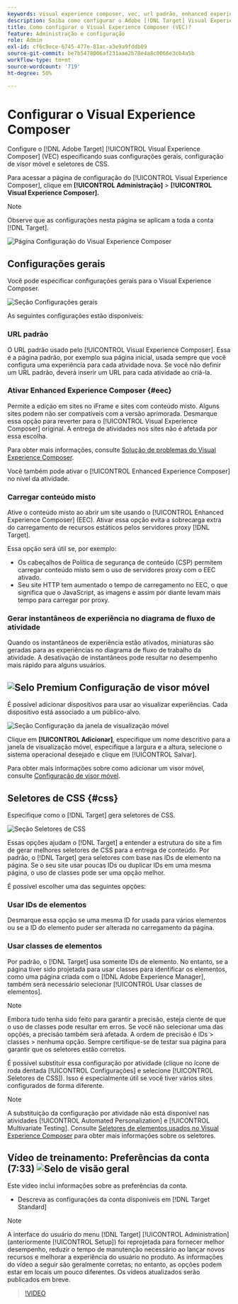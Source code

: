 ```yaml
---
keywords: visual experience composer, vec, url padrão, enhanced experience composer, eec, conteúdo misto, instantâneos de experiência, janela de visualização móvel, css, seletores de css
description: Saiba como configurar o Adobe [!DNL Target] Visual Experience Composer (VEC) especificando suas configurações gerais, configuração de visor móvel e seletores de CSS.
title: Como configurar o Visual Experience Composer (VEC)?
feature: Administração e configuração
role: Admin
exl-id: cf6c9ece-6745-477e-81ac-a3e9a9fddb09
source-git-commit: be7b5478006af231aae2b78e4a8c0066e3cb4a5b
workflow-type: tm+mt
source-wordcount: '719'
ht-degree: 50%

---
```


# Configurar o Visual Experience Composer

Configure o [!DNL Adobe Target] [!UICONTROL Visual Experience Composer] (VEC) especificando suas configurações gerais, configuração de visor móvel e seletores de CSS.

Para acessar a página de configuração do [!UICONTROL Visual Experience Composer], clique em **[!UICONTROL Administração]** > **[!UICONTROL Visual Experience Composer].**

>[!NOTE]
>
>Observe que as configurações nesta página se aplicam a toda a conta [!DNL Target].

![Página Configuração do Visual Experience Composer](/help/administrating-target/assets/vec.png)

## Configurações gerais

Você pode especificar configurações gerais para o Visual Experience Composer.

![Seção Configurações gerais](/help/administrating-target/assets/general-settings.png)

As seguintes configurações estão disponíveis:

### URL padrão

O URL padrão usado pelo [!UICONTROL Visual Experience Composer]. Essa é a página padrão, por exemplo sua página inicial, usada sempre que você configura uma experiência para cada atividade nova. Se você não definir um URL padrão, deverá inserir um URL para cada atividade ao criá-la.

### Ativar Enhanced Experience Composer {#eec}

Permite a edição em sites no iFrame e sites com conteúdo misto. Alguns sites podem não ser compatíveis com a versão aprimorada. Desmarque essa opção para reverter para o [!UICONTROL Visual Experience Composer] original. A entrega de atividades nos sites não é afetada por essa escolha.

Para obter mais informações, consulte [Solução de problemas do Visual Experience Composer](/help/c-experiences/c-visual-experience-composer/r-troubleshoot-composer/troubleshoot-composer.md).

Você também pode ativar o [!UICONTROL Enhanced Experience Composer] no nível da atividade.

### Carregar conteúdo misto

Ative o conteúdo misto ao abrir um site usando o [!UICONTROL Enhanced Experience Composer] (EEC). Ativar essa opção evita a sobrecarga extra do carregamento de recursos estáticos pelos servidores proxy [!DNL Target].

Essa opção será útil se, por exemplo:

* Os cabeçalhos de Política de segurança de conteúdo (CSP) permitem carregar conteúdo misto sem o uso de servidores proxy com o EEC ativado.
* Seu site HTTP tem aumentado o tempo de carregamento no EEC, o que significa que o JavaScript, as imagens e assim por diante levam mais tempo para carregar por proxy.

### Gerar instantâneos de experiência no diagrama de fluxo de atividade

Quando os instantâneos de experiência estão ativados, miniaturas são geradas para as experiências no diagrama de fluxo de trabalho da atividade. A desativação de instantâneos pode resultar no desempenho mais rápido para alguns usuários.

## ![Selo Premium ](/help/assets/premium.png) Configuração de visor móvel

É possível adicionar dispositivos para usar ao visualizar experiências. Cada dispositivo está associado a um público-alvo.

![Seção Configuração da janela de visualização móvel](/help/administrating-target/assets/mobile-viewport-configuration.png)

Clique em **[!UICONTROL Adicionar]**, especifique um nome descritivo para a janela de visualização móvel, especifique a largura e a altura, selecione o sistema operacional desejado e clique em [!UICONTROL Salvar].

Para obter mais informações sobre como adicionar um visor móvel, consulte [Configuração de visor móvel](/help/c-experiences/c-visual-experience-composer/mobile-viewports.md).

## Seletores de CSS {#css}

Especifique como o [!DNL Target] gera seletores de CSS.

![Seção Seletores de CSS](/help/administrating-target/assets/css-selectors.png)

Essas opções ajudam o [!DNL Target] a entender a estrutura do site a fim de gerar melhores seletores de CSS para a entrega de conteúdo. Por padrão, o [!DNL Target] gera seletores com base nas IDs de elemento na página. Se o seu site usar poucas IDs ou duplicar IDs em uma mesma página, o uso de classes pode ser uma opção melhor.

É possível escolher uma das seguintes opções:

### Usar IDs de elementos

Desmarque essa opção se uma mesma ID for usada para vários elementos ou se a ID do elemento puder ser alterada no carregamento da página.

### Usar classes de elementos

Por padrão, o [!DNL Target] usa somente IDs de elemento. No entanto, se a página tiver sido projetada para usar classes para identificar os elementos, como uma página criada com o [!DNL Adobe Experience Manager], também será necessário selecionar [!UICONTROL Usar classes de elementos].

>[!NOTE]
>
>Embora tudo tenha sido feito para garantir a precisão, esteja ciente de que o uso de classes pode resultar em erros. Se você não selecionar uma das opções, a precisão também será afetada. A ordem de precisão é IDs > classes > nenhuma opção. Sempre certifique-se de testar sua página para garantir que os seletores estão corretos.

É possível substituir essa configuração por atividade (clique no ícone de roda dentada [!UICONTROL Configurações] e selecione [!UICONTROL Seletores de CSS]). Isso é especialmente útil se você tiver vários sites configurados de forma diferente.

>[!NOTE]
>
>A substituição da configuração por atividade não está disponível nas atividades [!UICONTROL Automated Personalization] e [!UICONTROL Multivariate Testing].  Consulte [Seletores de elementos usados no Visual Experience Composer](/help/c-experiences/c-visual-experience-composer/vec-selectors.md) para obter mais informações sobre os seletores.

## Vídeo de treinamento: Preferências da conta (7:33) ![Selo de visão geral](/help/assets/overview.png)

Este vídeo inclui informações sobre as preferências da conta.

* Descreva as configurações da conta disponíveis em [!DNL Target Standard]

>[!NOTE]
>
>A interface do usuário do menu [!DNL Target] [!UICONTROL Administration] (anteriormente [!UICONTROL Setup]) foi reprojetada para fornecer melhor desempenho, reduzir o tempo de manutenção necessário ao lançar novos recursos e melhorar a experiência do usuário no produto. As informações do vídeo a seguir são geralmente corretas; no entanto, as opções podem estar em locais um pouco diferentes. Os vídeos atualizados serão publicados em breve.

>[!VIDEO](https://video.tv.adobe.com/v/17379)

